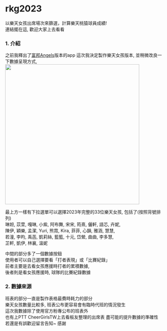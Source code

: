 # rkg2023
以樂天女孩出席場次來篩選，計算樂天桃猿球員成績!  
連結擺在這, 歡迎大家上去看看

### **1. 介紹**
之前我釋出了[富邦Angels](https://github.com/hbw0386/fubonangels2023 "link")版本的app
這次我決定製作樂天女孩版本, 並稍微改良一下數據呈現方式,  
<img src="https://github.com/hbw0386/rkg2023/assets/139471040/23e98c34-f247-4833-9b59-f774f7431461" width="430" height="450">   

最上方一樣有下拉選單可以選擇2023年完整的33位樂天女孩, 包括了(按照背號排列)  
琳妲, 苡萱, 嘎琳, 小紫, 阿布舞, 宋宋, 筠熹, 儷軒, 語芯, 卉妮,  
陳伊, 穎樂, 孟潔, Yuri, 熊霓, Kira, 菲菲, 心韻, 雅涵, 慧慧,  
若潼, 李昀, 禹菡, 凱莉絲, 籃籃, 十元, 岱縈, 曲曲, 李多慧,  
芷軒, 凱伊, 林襄, 溫妮  

中間的部分多了一個數據按鈕  
使用者可以自己選擇要看「打者表現」或「比賽紀錄」  
前者主要是去看女孩應援時打者的累積數據,  
後者則是看女孩應援時, 球隊的比賽紀錄數據  

### **2. 數據來源**
班表的部分一直是製作表格最費時耗力的部分  
樂天女孩數量比較多, 班表公布更容易會有臨時代班的情況發生  
這次我數據除了使用官方粉專公布的班表外  
也有上PTT CheerGirlsTW上去看板友整理的出席表
盡可能的提升數據的準確性
若還是有誤歡迎留言告知~ 感謝
